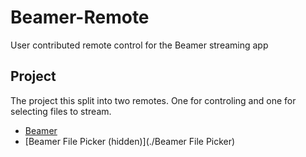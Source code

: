# Beamer-Remote
User contributed remote control for the Beamer streaming app

## Project
The project this split into two remotes. One for controling and one for selecting files to stream. 

 *  [Beamer](./Beamer/)
 *  [Beamer File Picker (hidden)](./Beamer File Picker)
